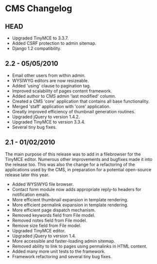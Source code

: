 CMS Changelog
=============


HEAD
----

*   Upgraded TinyMCE to 3.3.7.
*   Added CSRF protection to admin sitemap.
*   Django 1.2 compatibility.


2.2 - 05/05/2010
----------------

*   Email other users from within admin.
*   WYSIWYG editors are now resizeable.
*   Added 'using' clause to pagination tag.
*   Improved scalability of pages content framework.
*   Added author to CMS admin 'last modified' column.
*   Created a CMS 'core' application that contains all base functionality.
*   Merged 'staff' application with 'core' application.
*   Greatly improved efficiency of thumbnail generation routines.
*   Upgraded jQuery to version 1.4.2.
*   Upgraded TinyMCE to version 3.3.4.
*   Several tiny bug fixes.


2.1 - 01/02/2010
----------------

The main purpose of this release was to add in a filebrowser for the TinyMCE
editor. Numerous other improvements and bugfixes made it into the release too.
This was also the change for a refactoring of the applications used by the CMS,
in preparation for a potential open-source release later this year.

*   Added WYSIWYG file browser.
*   Contact form module now adds appropriate reply-to headers for notification emails.
*   More efficient thumbnail expansion in template rendering.
*   More efficient permalink expansion in template rendering.
*   More efficient page dispatch mechanism.
*   Removed keywords field from File model.
*   Removed notes field from File model.
*   Remove size field from File model.
*   Upgraded TinyMCE editor.
*   Upgraded jQuery to version 1.4.
*   More accessible and faster-loading admin sitemap.
*   Removed ability to link to pages using permalinks in HTML content.
*   Added many more unit tests to the framework.
*   Framework refactoring and several tiny bug fixes.